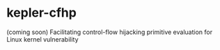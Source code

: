 # kepler-cfhp
(coming soon)
Facilitating control-flow hijacking primitive evaluation for Linux kernel vulnerability
